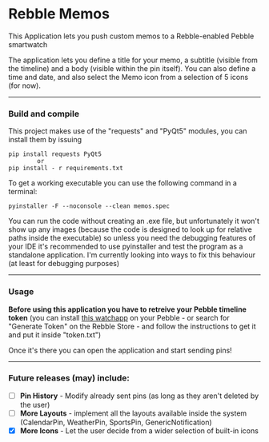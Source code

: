 # Rebble Memos
This Application lets you push custom memos to a Rebble-enabled Pebble smartwatch

The application lets you define a title for your memo, a subtitle (visible from the timeline) and a body (visible within the pin itself). You can also define a time and date, and also select the Memo icon from a selection of 5 icons (for now).
***
### Build and compile
This project makes use of the "requests" and "PyQt5" modules, you can install them by issuing
```
pip install requests PyQt5
		or
pip install - r requirements.txt

```

To get a working executable you can use the following command in a terminal:
```
pyinstaller -F --noconsole --clean memos.spec
```
You can run the code without creating an .exe file, but unfortunately it won't show up any images (because the code is designed to look up for relative paths inside the executable) so unless you need the debugging features of your IDE it's recommended to use pyinstaller and test the program as a standalone application. I'm currently looking into ways to fix this behaviour (at least for debugging purposes)

***
### Usage
**Before using this application you have to retreive your Pebble timeline token** (you can install [this watchapp](https://apps.rebble.io/en_US/application/5d9ac26dc393f54d6b5f5445) on your Pebble - or search for "Generate Token" on the Rebble Store - and follow the instructions to get it and put it inside "token.txt")

Once it's there you can open the application and start sending pins!
***
### Future releases (may) include:
- [ ] **Pin History** - Modify already sent pins (as long as they aren't deleted by the user)
- [ ] **More Layouts** - implement all the layouts available inside the system (CalendarPin, WeatherPin, SportsPin, GenericNotification)
- [x] **More Icons** - Let the user decide from a wider selection of built-in icons
